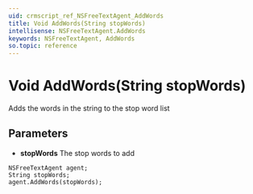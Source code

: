 ```yaml
---
uid: crmscript_ref_NSFreeTextAgent_AddWords
title: Void AddWords(String stopWords)
intellisense: NSFreeTextAgent.AddWords
keywords: NSFreeTextAgent, AddWords
so.topic: reference
---
```


# Void AddWords(String stopWords)

Adds the words in the string to the stop word list

## Parameters

* **stopWords** The stop words to add

```crmscript
NSFreeTextAgent agent;
String stopWords;
agent.AddWords(stopWords);
```

